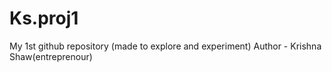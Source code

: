 # Ks.proj1
My 1st github repository (made to explore and experiment)
Author - Krishna Shaw(entreprenour)
